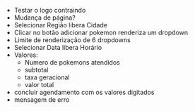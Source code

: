 - Testar o logo contraindo
- Mudança de página?
- Selecionar Região libera Cidade
- Clicar no botão adicionar pokemon renderiza um dropdown
- Limite de renderização de 6 dropdowns
- Selecionar Data libera Horário
- Valores: 
    - Numero de pokemons atendidos
    - subtotal
    - taxa geracional
    - valor total
- concluir agendamento com os valores digitados
- mensagem de erro